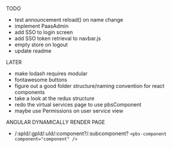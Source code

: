 TODO

- test announcement reload() on name change
- implement PaasAdmin
- add SSO to login screen
- add SSO token retrieval to navbar.js
- empty store on logout
- update readme

LATER

- make lodash requires modular
- fontawesome buttons
- figure out a good folder structure/naming convention for react components
- take a look at the redux structure
- redo the virtual services page to use pbsComponent
- maybe use Permissions on user service view

ANGULAR DYNAMICALLY RENDER PAGE

- /:spId/:gpId/:uId/:component?/:subcomponent?
  `<pbs-component component="component" />`

